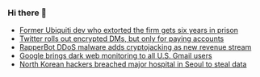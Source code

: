 ### Hi there 👋

<!--START_SECTION:feed-->
* [Former Ubiquiti dev who extorted the firm gets six years in prison](https://www.bleepingcomputer.com/news/security/former-ubiquiti-dev-who-extorted-the-firm-gets-six-years-in-prison/)
* [Twitter rolls out encrypted DMs, but only for paying accounts](https://www.bleepingcomputer.com/news/security/twitter-rolls-out-encrypted-dms-but-only-for-paying-accounts/)
* [RapperBot DDoS malware adds cryptojacking as new revenue stream](https://www.bleepingcomputer.com/news/security/rapperbot-ddos-malware-adds-cryptojacking-as-new-revenue-stream/)
* [Google brings dark web monitoring to all U.S. Gmail users](https://www.bleepingcomputer.com/news/google/google-brings-dark-web-monitoring-to-all-us-gmail-users/)
* [North Korean hackers breached major hospital in Seoul to steal data](https://www.bleepingcomputer.com/news/security/north-korean-hackers-breached-major-hospital-in-seoul-to-steal-data/)
<!--END_SECTION:feed-->

<!--
**frankenk/frankenk** is a ✨ _special_ ✨ repository because its `README.md` (this file) appears on your GitHub profile.

Here are some ideas to get you started:

- 🔭 I’m currently working on ...
- 🌱 I’m currently learning ...
- 👯 I’m looking to collaborate on ...
- 🤔 I’m looking for help with ...
- 💬 Ask me about ...
- 📫 How to reach me: ...
- 😄 Pronouns: ...
- ⚡ Fun fact: ...
-->



